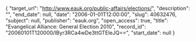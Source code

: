 {
  "target_url": "http://www.eauk.org/public-affairs/elections/", 
  "description": "", 
  "end_date": null, 
  "date": "2006-01-01T12:00:00", 
  "slug": 40632476, 
  "subject": null, 
  "publisher": "eauk.org", 
  "open_access": true, 
  "title": "Evangelical Alliance: General Election 2010", 
  "record_id": "20060101T120000/IByr3RCa4wDe3ttGTEleJQ==", 
  "start_date": null
}

